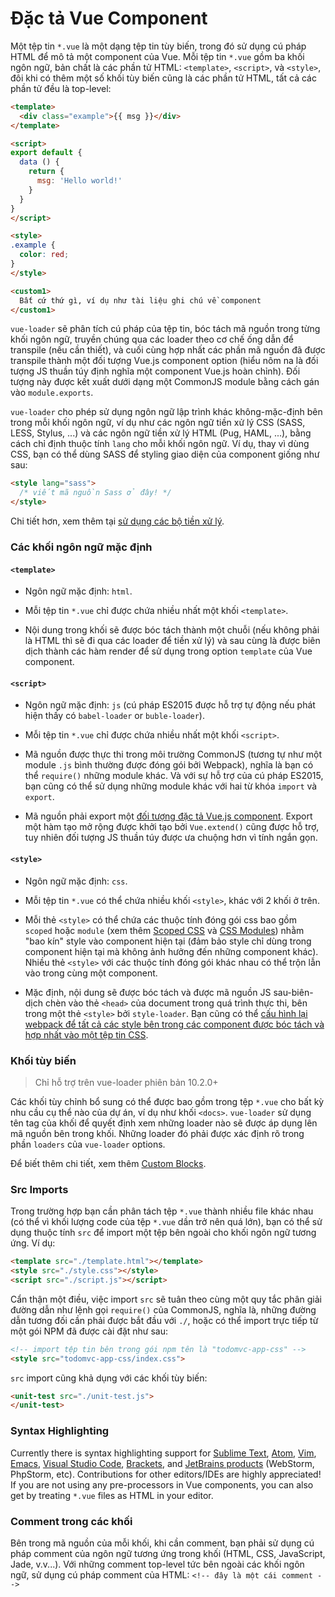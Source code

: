 # Đặc tả Vue Component

Một tệp tin `*.vue` là một dạng tệp tin tùy biến, trong đó sử dụng cú pháp HTML để mô tả một component của Vue. Mỗi tệp tin `*.vue` gồm ba khối ngôn ngữ, bản chất là các phần tử HTML:  `<template>`, `<script>`, và `<style>`, đôi khi có thêm một số khối tùy biến cũng là các phần tử HTML, tất cả các phần tử đều là top-level:

``` html
<template>
  <div class="example">{{ msg }}</div>
</template>

<script>
export default {
  data () {
    return {
      msg: 'Hello world!'
    }
  }
}
</script>

<style>
.example {
  color: red;
}
</style>

<custom1>
  Bất cứ thứ gì, ví dụ như tài liệu ghi chú về component
</custom1>
```

`vue-loader` sẽ phân tích cú pháp của tệp tin, bóc tách mã nguồn trong từng khối ngôn ngữ, truyền chúng qua các loader theo cơ chế ống dẫn để transpile (nếu cần thiết), và cuối cùng hợp nhất các phần mã nguồn đã được transpile thành một đối tượng Vue.js component option (hiểu nôm na là đối tượng JS thuần túy định nghĩa một component Vue.js hoàn chỉnh). Đối tượng này được kết xuất dưới dạng một CommonJS module bằng cách gán vào  `module.exports`.

`vue-loader` cho phép sử dụng ngôn ngữ lập trình khác không-mặc-định bên trong mỗi khối ngôn ngữ, ví dụ như các ngôn ngữ tiền xử lý CSS (SASS, LESS, Stylus, ...) và các ngôn ngữ tiền xử lý HTML (Pug, HAML, ...), bằng cách chỉ định thuộc tính `lang` cho mỗi khối ngôn ngữ. Ví dụ, thay vì dùng CSS, bạn có thể dùng SASS để styling giao diện của component giống như sau:

``` html
<style lang="sass">
  /* viết mã nguồn Sass ở đây! */
</style>
```

Chi tiết hơn, xem thêm tại [sử dụng các bộ tiền xử lý](../configurations/pre-processors.md).

### Các khối ngôn ngữ mặc định

#### `<template>`

- Ngôn ngữ mặc định: `html`.

- Mỗi tệp tin `*.vue` chỉ được chứa nhiều nhất một khối `<template>`.

- Nội dung trong khối sẽ được bóc tách thành một chuỗi (nếu không phải là HTML thì sẽ đi qua các loader để tiền xử lý) và sau cùng là được biên dịch thành các hàm render để sử dụng trong option `template` của Vue component.

#### `<script>`

- Ngôn ngữ mặc định: `js` (cú pháp ES2015 được hỗ trợ tự động nếu phát hiện thấy có `babel-loader` or `buble-loader`).

- Mỗi tệp tin `*.vue` chỉ được chứa nhiều nhất một khối `<script>`.

- Mã nguồn được thực thi trong môi trường CommonJS (tương tự như một module `.js` bình thường được đóng gói bởi Webpack), nghĩa là bạn có thể `require()` những module khác. Và với sự hỗ trợ của cú pháp ES2015, bạn cũng có thể sử dụng những module khác với hai từ khóa `import` và `export`.

- Mã nguồn phải export một [đối tượng đặc tả Vue.js component](https://vuejs.org/v2/api/#Options-Data). Export một hàm tạo mở rộng được khởi tạo bởi `Vue.extend()` cũng được hỗ trợ, tuy nhiên đối tượng JS thuần túy được ưa chuộng hơn vì tính ngắn gọn.

#### `<style>`

- Ngôn ngữ mặc định: `css`.

- Mỗi tệp tin `*.vue` có thể chứa nhiều khối `<style>`, khác với 2 khối ở trên.

- Mỗi thẻ `<style>` có thể chứa các thuộc tính đóng gói css bao gồm `scoped` hoặc `module` (xem thêm [Scoped CSS](../features/scoped-css.md) và [CSS Modules](../features/css-modules.md)) nhằm "bao kín" style vào component hiện tại (đảm bảo style chỉ dùng trong component hiện tại mà không ảnh hưởng đến những component khác). Nhiều thẻ `<style>` với các thuộc tính đóng gói khác nhau có thể trộn lẫn vào trong cùng một component.

- Mặc định, nội dung sẽ được bóc tách và được mã nguồn JS sau-biên-dịch chèn vào thẻ `<head>` của document trong quá trình thực thi, bên trong một thẻ `<style>` bởi `style-loader`. Bạn cũng có thể [cấu hình lại webpack để tất cả các style bên trong các component được bóc tách và hợp nhất vào một tệp tin CSS](../configurations/extract-css.md).

### Khối tùy biến

> Chỉ hỗ trợ trên vue-loader phiên bản 10.2.0+

Các khối tùy chỉnh bổ sung có thể được bao gồm trong tệp `*.vue` cho bất kỳ nhu cầu cụ thể nào của dự án, ví dụ như khối  `<docs>`. `vue-loader` sử dụng tên tag của khối để quyết định xem những loader nào sẽ được áp dụng lên mã nguồn bên trong khối. Những loader đó phải được xác định rõ trong phần `loaders` của `vue-loader` options.

Để biết thêm chi tiết, xem thêm [Custom Blocks](../configurations/custom-blocks.md).

### Src Imports

Trong trường hợp bạn cần phân tách tệp `*.vue` thành nhiều file khác nhau (có thể vì khối lượng code của tệp `*.vue` dần trở nên quá lớn), bạn có thể sử dụng thuộc tính `src` để import một tệp bên ngoài cho khối ngôn ngữ tương ứng. Ví dụ:

``` html
<template src="./template.html"></template>
<style src="./style.css"></style>
<script src="./script.js"></script>
```

Cẩn thận một điều, việc import `src` sẽ tuân theo cùng một quy tắc phân giải đường dẫn như lệnh gọi  `require()` của CommonJS, nghĩa là, những đường dẫn tương đối cần phải được bắt đầu với `./`, hoặc có thể import trực tiếp từ một gói NPM đã được cài đặt như sau:

``` html
<!-- import tệp tin bên trong gói npm tên là "todomvc-app-css" -->
<style src="todomvc-app-css/index.css">
```

`src` import cũng khả dụng với các khối tùy biến:

``` html
<unit-test src="./unit-test.js">
</unit-test>
```

### Syntax Highlighting

Currently there is syntax highlighting support for [Sublime Text](https://github.com/vuejs/vue-syntax-highlight), [Atom](https://atom.io/packages/language-vue), [Vim](https://github.com/posva/vim-vue), [Emacs](https://github.com/AdamNiederer/vue-mode), [Visual Studio Code](https://marketplace.visualstudio.com/items/liuji-jim.vue), [Brackets](https://github.com/pandao/brackets-vue), and [JetBrains products](https://plugins.jetbrains.com/plugin/8057) (WebStorm, PhpStorm, etc). Contributions for other editors/IDEs are highly appreciated! If you are not using any pre-processors in Vue components, you can also get by treating `*.vue` files as HTML in your editor.

### Comment trong các khối

Bên trong mã nguồn của mỗi khối, khi cần comment, bạn phải sử dụng cú pháp comment của ngôn ngữ tương ứng trong khối (HTML, CSS, JavaScript, Jade, v.v...). Với những comment top-level tức bên ngoài các khối ngôn ngữ, sử dụng cú pháp comment của HTML: `<!-- đây là một cái comment -->`

